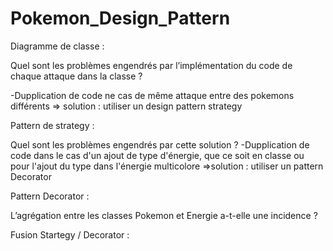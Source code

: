 # Pokemon_Design_Pattern

Diagramme de classe :

Quel sont les problèmes engendrés par l’implémentation du code de chaque attaque dans la classe ?

  -Dupplication de code ne cas de même attaque entre des pokemons différents
    => solution : utiliser un design pattern strategy 
    

Pattern de strategy :

Quel sont les problèmes engendrés par cette solution ?
  -Dupplication de code dans le cas d'un ajout de type d'énergie, que ce soit en classe ou pour l'ajout du type dans l'énergie multicolore
    =>solution : utiliser un pattern Decorator
  

Pattern Decorator :

L’agrégation entre les classes Pokemon et Energie a-t-elle une incidence ?


Fusion Startegy / Decorator :



